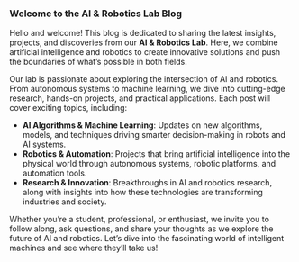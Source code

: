 ### **Welcome to the AI & Robotics Lab Blog**

Hello and welcome! This blog is dedicated to sharing the latest insights, projects, and discoveries from our **AI & Robotics Lab**. Here, we combine artificial intelligence and robotics to create innovative solutions and push the boundaries of what’s possible in both fields.

Our lab is passionate about exploring the intersection of AI and robotics. From autonomous systems to machine learning, we dive into cutting-edge research, hands-on projects, and practical applications. Each post will cover exciting topics, including:

- **AI Algorithms & Machine Learning**: Updates on new algorithms, models, and techniques driving smarter decision-making in robots and AI systems.
- **Robotics & Automation**: Projects that bring artificial intelligence into the physical world through autonomous systems, robotic platforms, and automation tools.
- **Research & Innovation**: Breakthroughs in AI and robotics research, along with insights into how these technologies are transforming industries and society.

Whether you’re a student, professional, or enthusiast, we invite you to follow along, ask questions, and share your thoughts as we explore the future of AI and robotics. Let’s dive into the fascinating world of intelligent machines and see where they’ll take us!
